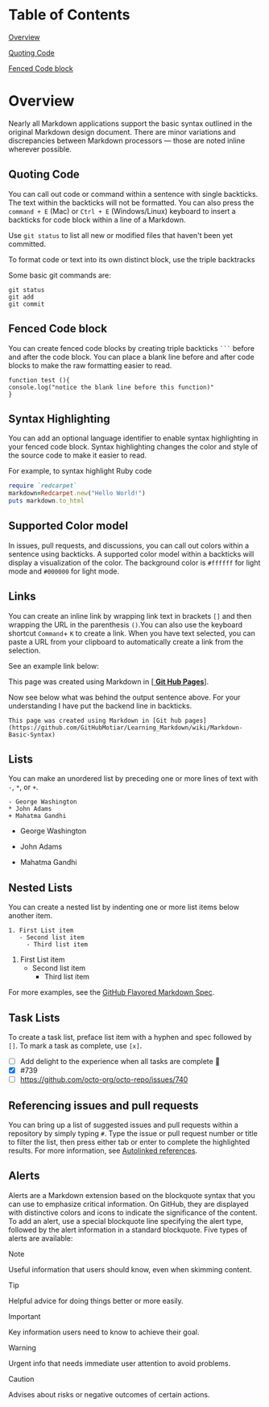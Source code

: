  <!-- <link rel="stylesheet" href="/style.css"> -->

# Table of Contents
[Overview](#Overview)

[Quoting Code](#quoting-code)

[Fenced Code block](#fenced-code-block)

# Overview
Nearly all Markdown applications support the basic syntax outlined in the original Markdown design document. There are minor variations and discrepancies between Markdown processors — those are noted inline wherever possible. 

## Quoting Code

You can call out code or command within a sentence with single backticks. The text within the backticks will not be formatted. You can also press the `command + E` (Mac) or `Ctrl + E` (Windows/Linux) keyboard to insert a backticks for code block within a line of a Markdown.

Use `git status` to list all new or modified files that haven't been yet committed.

To format code or text into its own distinct block, use the triple backtracks

Some basic git commands are:
```
git status
git add
git commit
```
## Fenced Code block

You can create fenced code blocks by creating triple backticks ` ``` ` before and after the code block. You can place a blank line before and after code blocks to make the raw formatting easier to read.

```
function test (){
console.log("notice the blank line before this function)"
}

```

## Syntax Highlighting

You can add an optional language identifier to enable syntax highlighting in your fenced code block. Syntax highlighting changes the color and style of the source code to make it easier to read.

For example, to syntax highlight Ruby code

```ruby
require `redcarpet`
markdown=Redcarpet.new("Hello World!")
puts markdown.to_html
```
## Supported Color model
In issues, pull requests, and discussions, you can call out colors within a sentence using backticks. A supported color model within a backticks will display a visualization of the color.
The background color is `#ffffff` for light mode and `#000000` for light mode.
## Links

You can create an inline link by wrapping link text in brackets `[]` and then wrapping the URL in the parenthesis `()`.You can also use the keyboard shortcut `Command`+ `K` to create a link. When you have text selected, you can paste a URL from your clipboard to automatically create a link from the selection.

See an example link below: 

This page was created using Markdown in [<a href="https://github.com/GitHubMotiar/Learning_Markdown/wiki/Markdown-Basic-Syntax" class="no-underline"> **Git Hub Pages**</a>].

Now see below what was behind the output sentence above. For your understanding I have put the backend line in backticks. 

`This page was created using Markdown in [Git hub pages](https://github.com/GitHubMotiar/Learning_Markdown/wiki/Markdown-Basic-Syntax)`

## Lists

You can make an unordered list by preceding one or more lines of text with `-`, `*`, or `+`.
```
- George Washington
* John Adams
+ Mahatma Gandhi
```
- George Washington
* John Adams
+ Mahatma Gandhi

## Nested Lists

You can create a nested list by indenting one or more list items below another item.

```
1. First List item
   - Second list item
     - Third list item
```
1. First List item
   - Second list item
     - Third list item

For more examples, see the [GitHub Flavored Markdown Spec](https://github.github.com/gfm/#example-265).

## Task Lists

To create a task list, preface list item with a hyphen and spec followed by `[]`. To mark a task as complete, use `[x]`.

- [ ] Add delight to the experience when all tasks are complete :tada:
- [x] #739
- [ ] https://github.com/octo-org/octo-repo/issues/740

## Referencing issues and pull requests

You can bring up a list of suggested issues and pull requests within a repository by simply typing `#`. Type the issue or pull request number or title to filter the list, then press either tab or enter to complete the highlighted results. 
For more information, see [Autolinked references](https://docs.github.com/en/get-started/writing-on-github/working-with-advanced-formatting/autolinked-references-and-urls).

## Alerts

Alerts are a Markdown extension based on the blockquote syntax that you can use to emphasize critical information. On GitHub, they are displayed with distinctive colors and icons to indicate the significance of the content.
To add an alert, use a special blockquote line specifying the alert type, followed by the alert information in a standard blockquote. Five types of alerts are available:

> [!NOTE]
> Useful information that users should know, even when skimming content.

> [!TIP]
> Helpful advice for doing things better or more easily.

> [!IMPORTANT]
> Key information users need to know to achieve their goal.

> [!WARNING]
> Urgent info that needs immediate user attention to avoid problems.

> [!CAUTION]
> Advises about risks or negative outcomes of certain actions.

